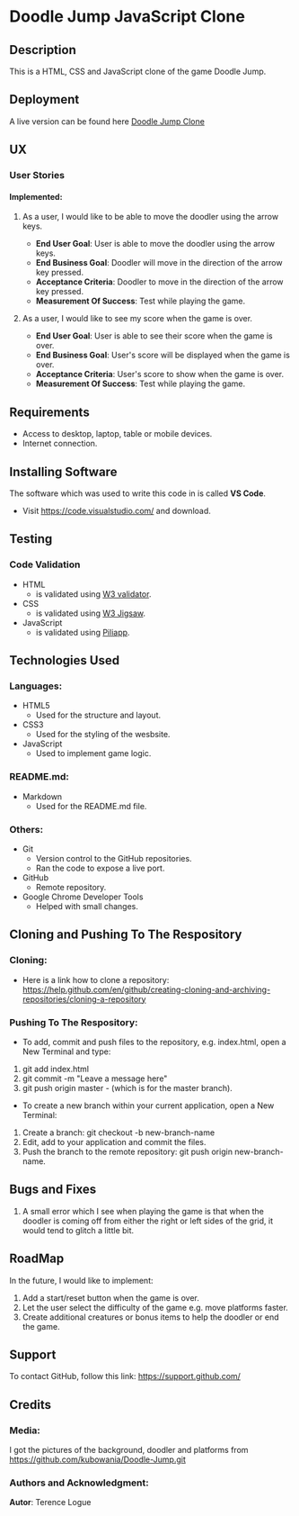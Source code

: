 # Doodle Jump JavaScript Clone

## Description
This is a HTML, CSS and JavaScript clone of the game Doodle Jump.

## Deployment
A live version can be found here [Doodle Jump Clone](https://terencecistudent.github.io/js-doodle-jump-clone/)

## UX
### User Stories
#### Implemented:
1. As a user, I would like to be able to move the doodler using the arrow keys.
    - **End User Goal**: User is able to move the doodler using the arrow keys.
    - **End Business Goal**: Doodler will move in the direction of the arrow key pressed.
    - **Acceptance Criteria**: Doodler to move in the direction of the arrow key pressed.
    - **Measurement Of Success**: Test while playing the game.

2. As a user, I would like to see my score when the game is over.
    - **End User Goal**: User is able to see their score when the game is over.
    - **End Business Goal**: User's score will be displayed when the game is over.
    - **Acceptance Criteria**: User's score to show when the game is over.
    - **Measurement Of Success**: Test while playing the game.

## Requirements
- Access to desktop, laptop, table or mobile devices.
- Internet connection.

## Installing Software
The software which was used to write this code in is called **VS Code**.

- Visit https://code.visualstudio.com/ and download.

## Testing
### Code Validation
- HTML
    - is validated using [W3 validator](https://validator.w3.org/).
- CSS
    - is validated using [W3 Jigsaw](https://jigsaw.w3.org/css-validator/).
- JavaScript
    - is validated using [Piliapp](https://www.piliapp.com/syntax-check/es6/).

## Technologies Used
### Languages:
- HTML5
    - Used for the structure and layout.
- CSS3
    - Used for the styling of the wesbsite.
- JavaScript
    - Used to implement game logic.

### README.md:
- Markdown
    - Used for the README.md file.

### Others:
- Git 
    - Version control to the GitHub repositories.
    - Ran the code to expose a live port.
- GitHub
    - Remote repository.
- Google Chrome Developer Tools 
    - Helped with small changes.

## Cloning and Pushing To The Respository
### Cloning:
- Here is a link how to clone a repository: 
https://help.github.com/en/github/creating-cloning-and-archiving-repositories/cloning-a-repository

### Pushing To The Respository:
- To add, commit and push files to the repository, e.g. index.html, open a New Terminal and type:
1. git add index.html
2. git commit -m "Leave a message here"
3. git push origin master - (which is for the master branch).

- To create a new branch within your current application, open a New Terminal:
1. Create a branch: git checkout -b new-branch-name
2. Edit, add to your application and commit the files.
3. Push the branch to the remote repository: git push origin new-branch-name.

## Bugs and Fixes
1. A small error which I see when playing the game is that when the doodler is coming off from either the right or left sides of the grid, it would tend to glitch a little bit.

## RoadMap
In the future, I would like to implement:
1. Add a start/reset button when the game is over.
2. Let the user select the difficulty of the game e.g. move platforms faster.
3. Create additional creatures or bonus items to help the doodler or end the game.

## Support
To contact GitHub, follow this link: https://support.github.com/

## Credits
### Media:
I got the pictures of the background, doodler and platforms from https://github.com/kubowania/Doodle-Jump.git

### Authors and Acknowledgment:
**Autor**: Terence Logue
